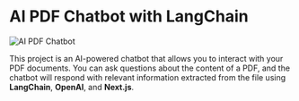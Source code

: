 # AI PDF Chatbot with LangChain

![AI PDF Chatbot](https://github.com/mayooear/ai-pdf-chatbot-langchain/raw/main/.github/images/ai-pdf-chatbot-langchain.png)

This project is an AI-powered chatbot that allows you to interact with your PDF documents. You can ask questions about the content of a PDF, and the chatbot will respond with relevant information extracted from the file using **LangChain**, **OpenAI**, and **Next.js**.
